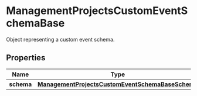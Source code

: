 

# ManagementProjectsCustomEventSchemaBase

Object representing a custom event schema.

## Properties

| Name | Type | Description | Notes |
|------------ | ------------- | ------------- | -------------|
|**schema** | [**ManagementProjectsCustomEventSchemaBaseSchema**](ManagementProjectsCustomEventSchemaBaseSchema.md) |  |  [optional] |



